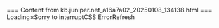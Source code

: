 === Content from kb.juniper.net_a16a7a02_20250108_134138.html ===
Loading×Sorry to interruptCSS ErrorRefresh
